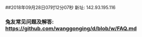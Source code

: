 ##2018年09月28日07时12分07秒 新址: 142.93.195.116
### 兔友常见问题及解答: https://github.com/wanggonging/d/blob/w/FAQ.md

